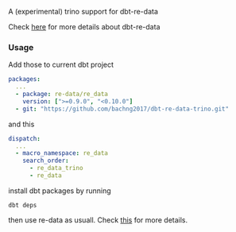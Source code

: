A (experimental) trino support for dbt-re-data

Check [here](https://github.com/re-data/dbt-re-data) for more details about dbt-re-data

### Usage
Add those to current dbt project

```packages.yml
packages:
  ...
  - package: re-data/re_data
    version: [">=0.9.0", "<0.10.0"]
  - git: "https://github.com/bachng2017/dbt-re-data-trino.git"
```

and this
```dbt_project.yml
dispatch:
  ...
  - macro_namespace: re_data
    search_order:
      - re_data_trino
      - re_data
```

install dbt packages by running
```
dbt deps
```

then use re-data as usuall. Check [this](https://docs.getre.io/latest/docs/getting_started/installation/for_dbt_users) for more details.

